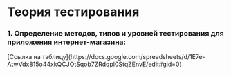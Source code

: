 # Теория тестирования
<h3>1. Определение методов, типов и уровней тестирования для приложения интернет-магазина:</h3>
[Ссылка на таблицу](https://docs.google.com/spreadsheets/d/1E7e-AtwVdx815o44xkQCJOtSqob7ZRdqpl0StqZEnvE/edit#gid=0)
